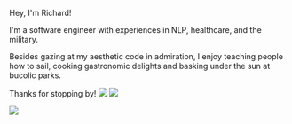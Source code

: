 Hey, I'm Richard!

I'm a software engineer with experiences in NLP, healthcare, and the military. 

Besides gazing at my aesthetic code in admiration, I enjoy teaching people how to sail, cooking gastronomic delights and basking under the sun at bucolic parks. 

Thanks for stopping by!
![](https://github.com/Your_Repository_Name/Your_GIF_Name.gif)
![]([https://github.com/Your_Repository_Name/Your_GIF_Name.gif](https://gifdb.com/images/file/cute-pikachu-squishing-his-chubby-cheeks-njvvhhfevt86cwwh.gif))


![](https://komarev.com/ghpvc/?username=richardyoungdev)




<!---
richardyoungdev/richardyoungdev is a ✨ special ✨ repository because its `README.md` (this file) appears on your GitHub profile.
You can click the Preview link to take a look at your changes.
--->
